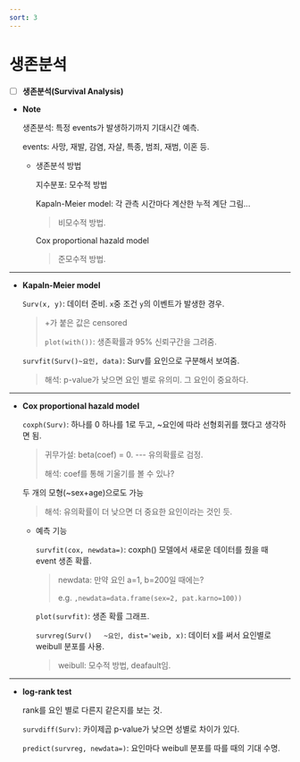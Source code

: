 ```yaml
---
sort: 3
---
```


# 생존분석

- [ ] **생존분석(Survival Analysis)**

- **Note**

    생존분석: 특정 events가 발생하기까지 기대시간 예측.

    events: 사망, 재발, 감염, 자살, 특종, 범죄, 재범, 이혼 등.

    - 생존분석 방법

      지수분포: 모수적 방법

      Kapaln-Meier model: 각 관측 시간마다 계산한 누적 계단 그림...

      > 비모수적 방법.

      Cox proportional hazald model

      > 준모수적 방법.

---

- **Kapaln-Meier model**

    `Surv(x, y)`: 데이터 준비. `x`중 조건 `y`의 이벤트가 발생한 경우.

    > +가 붙은 값은 censored
    >
    > `plot(with())`: 생존확률과 95% 신뢰구간을 그려줌.

    `survfit(Surv()~요인, data)`: Surv를 요인으로 구분해서 보여줌.

    > 해석: p-value가 낮으면 요인 별로 유의미. 그 요인이 중요하다.

---

- **Cox proportional hazald model**

    `coxph(Surv)`: 하나를 0 하나를 1로 두고, ~요인에 따라 선형회귀를 했다고 생각하면 됨.

    > 귀무가설: beta(coef) = 0. --- 유의확률로 검정.
    >
    > 해석: coef를 통해 기울기를 볼 수 있나?

    두 개의 모형(~sex+age)으로도 가능

    > 해석: 유의확률이 더 낮으면 더 중요한 요인이라는 것인 듯. 

    - 예측 기능

      `survfit(cox, newdata=)`: coxph() 모델에서 새로운 데이터를 줬을 때 event 생존 확률.

      > newdata: 만약 요인 a=1, b=200일 때에는?
      >
      > e.g. `,newdata=data.frame(sex=2, pat.karno=100))`

      `plot(survfit)`: 생존 확률 그래프.

      `survreg(Surv()	~요인, dist='weib, x)`: 데이터 x를 써서 요인별로 weibull 분포를 사용.

      > weibull: 모수적 방법, deafault임.

---

- **log-rank test**

    rank를 요인 별로 다른지 같은지를 보는 것.

    `survdiff(Surv)`: 카이제곱 p-value가 낮으면 성별로 차이가 있다.

    `predict(survreg, newdata=)`: 요인마다 weibull 분포를 따를 때의 기대 수명.